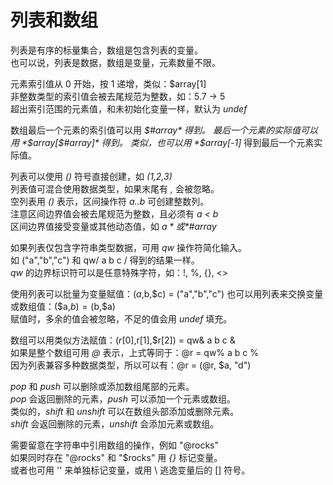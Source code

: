 # 列表和数组
列表是有序的标量集合，数组是包含列表的变量。  
也可以说，列表是数据，数组是变量，元素数量不限。  

元素索引值从 0 开始，按 1 递增，类似：$array[1]  
非整数类型的索引值会被去尾规范为整数，如：5.7 -> 5  
超出索引范围的元素值，和未初始化变量一样，默认为 *undef*  

数组最后一个元素的索引值可以用 *$#array* 得到。  
最后一个元素的实际值可以用 *$array[$#array]* 得到。  
类似，也可以用 *$array[-1]* 得到最后一个元素实际值。  

列表可以使用 *()* 符号直接创建，如 *(1,2,3)*  
列表值可混合使用数据类型，如果末尾有 *,* 会被忽略。  
空列表用 *()* 表示，区间操作符 *a..b* 可创建整数列。  
注意区间边界值会被去尾规范为整数，且必须有 *a < b*  
区间边界值接受变量或其他动态值，如 *$a* 或 *$#array*  

如果列表仅包含字符串类型数据，可用 *qw* 操作符简化输入。  
如 ("a","b","c") 和 qw/ a b c / 得到的结果一样。  
*qw* 的边界标识符可以是任意特殊字符，如：!, %, {}, <>  

使用列表可以批量为变量赋值：($a,$b,$c) = ("a","b","c")  
也可以用列表来交换变量或数组值：($a,$b) = ($b,$a)  
赋值时，多余的值会被忽略，不足的值会用 *undef* 填充。  

数组可以用类似方法赋值：($r[0],$r[1],$r[2]) = qw& a b c &  
如果是整个数组可用 *@* 表示，上式等同于：@r = qw% a b c %  
因为列表兼容多种数据类型，所以可以有：@r = (@r, $a, "d")  

*pop* 和 *push* 可以删除或添加数组尾部的元素。  
*pop* 会返回删除的元素，*push* 可以添加一个元素或数组。  
类似的，*shift* 和 *unshift* 可以在数组头部添加或删除元素。  
*shift* 会返回删除的元素，*unshift* 会添加元素或数组。  

需要留意在字符串中引用数组的操作，例如 "@rocks"  
如果同时存在 "@rocks" 和 "$rocks" 用 *{}* 标记变量。  
或者也可用 '' 来单独标记变量，或用 \ 逃逸变量后的 [] 符号。  
